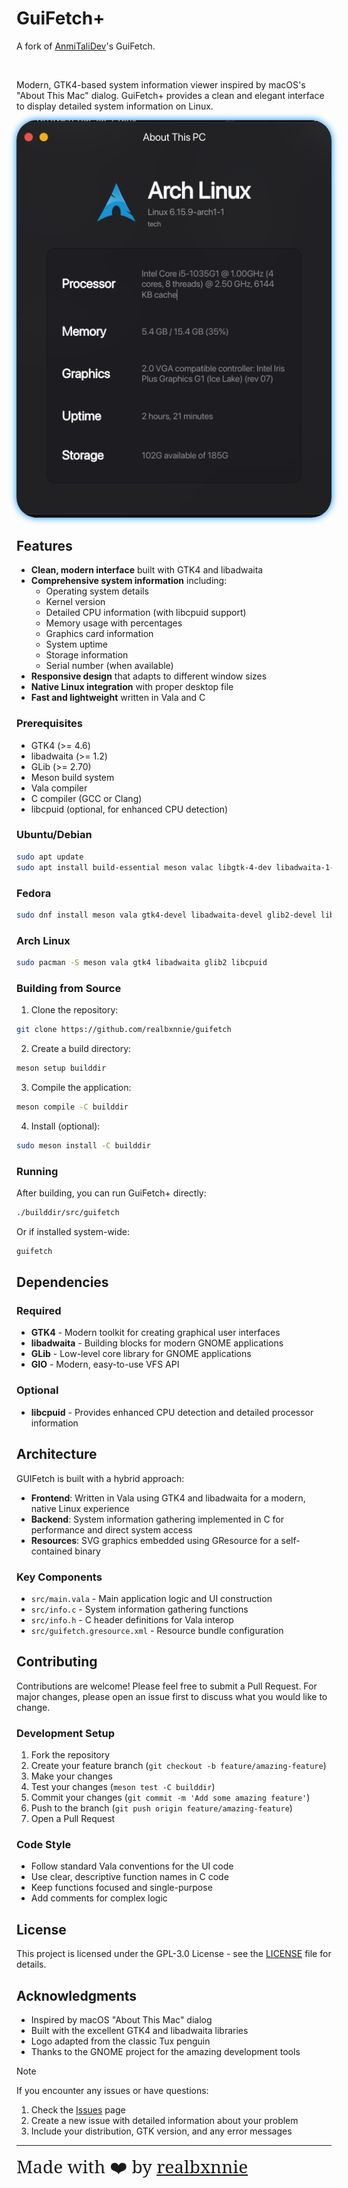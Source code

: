 
<!-- IMAGINE USING HTML IN MARKDOWN :sob: -->

# GuiFetch+

A fork of [AnmiTaliDev](https://github.com/AnmiTaliDev)'s GuiFetch.

<br>

Modern, GTK4-based system information viewer inspired by macOS's "About This Mac" dialog. GuiFetch+ provides a clean and elegant interface to display detailed system information on Linux.

<img src="screenshot.png" style="box-shadow: 0px 0px 12px rgba(0, 140, 255, 1); border-radius: 2.3em">

## Features
- **Clean, modern interface** built with GTK4 and libadwaita
- **Comprehensive system information** including:
  - Operating system details
  - Kernel version
  - Detailed CPU information (with libcpuid support)
  - Memory usage with percentages
  - Graphics card information
  - System uptime
  - Storage information
  - Serial number (when available)
- **Responsive design** that adapts to different window sizes
- **Native Linux integration** with proper desktop file
- **Fast and lightweight** written in Vala and C

### Prerequisites

- GTK4 (>= 4.6)
- libadwaita (>= 1.2)
- GLib (>= 2.70)
- Meson build system
- Vala compiler
- C compiler (GCC or Clang)
- libcpuid (optional, for enhanced CPU detection)

### Ubuntu/Debian

```bash
sudo apt update
sudo apt install build-essential meson valac libgtk-4-dev libadwaita-1-dev libglib2.0-dev libgio2.0-dev libcpuid-dev
```

### Fedora

```bash
sudo dnf install meson vala gtk4-devel libadwaita-devel glib2-devel libcpuid-devel
```

### Arch Linux

```bash
sudo pacman -S meson vala gtk4 libadwaita glib2 libcpuid
```

### Building from Source
1. Clone the repository:
```bash
git clone https://github.com/realbxnnie/guifetch
```

2. Create a build directory:
```bash
meson setup builddir
```

3. Compile the application:
```bash
meson compile -C builddir
```

4. Install (optional):
```bash
sudo meson install -C builddir
```

### Running

After building, you can run GuiFetch+ directly:
```bash
./builddir/src/guifetch
```

Or if installed system-wide:
```bash
guifetch
```

## Dependencies

### Required

- **GTK4** - Modern toolkit for creating graphical user interfaces
- **libadwaita** - Building blocks for modern GNOME applications
- **GLib** - Low-level core library for GNOME applications
- **GIO** - Modern, easy-to-use VFS API

### Optional

- **libcpuid** - Provides enhanced CPU detection and detailed processor information

## Architecture

GUIFetch is built with a hybrid approach:

- **Frontend**: Written in Vala using GTK4 and libadwaita for a modern, native Linux experience
- **Backend**: System information gathering implemented in C for performance and direct system access
- **Resources**: SVG graphics embedded using GResource for a self-contained binary

### Key Components

- `src/main.vala` - Main application logic and UI construction
- `src/info.c` - System information gathering functions
- `src/info.h` - C header definitions for Vala interop
- `src/guifetch.gresource.xml` - Resource bundle configuration

## Contributing

Contributions are welcome! Please feel free to submit a Pull Request. For major changes, please open an issue first to discuss what you would like to change.

### Development Setup

1. Fork the repository
2. Create your feature branch (`git checkout -b feature/amazing-feature`)
3. Make your changes
4. Test your changes (`meson test -C builddir`)
5. Commit your changes (`git commit -m 'Add some amazing feature'`)
6. Push to the branch (`git push origin feature/amazing-feature`)
7. Open a Pull Request

### Code Style

- Follow standard Vala conventions for the UI code
- Use clear, descriptive function names in C code
- Keep functions focused and single-purpose
- Add comments for complex logic

## License

This project is licensed under the GPL-3.0 License - see the [LICENSE](LICENSE) file for details.

## Acknowledgments

- Inspired by macOS "About This Mac" dialog
- Built with the excellent GTK4 and libadwaita libraries
- Logo adapted from the classic Tux penguin
- Thanks to the GNOME project for the amazing development tools

> [!NOTE]
> If you encounter any issues or have questions:
> 1. Check the [Issues](https://github.com/AnmiTaliDev/guifetch/issues) page
> 2. Create a new issue with detailed information about your problem
> 3. Include your distribution, GTK version, and any error messages


---

<span style="font-family: 'serif'; font-size: 2em;">Made with ❤️ by [realbxnnie](https://github.com/realbxnnie)</span>
</div>
